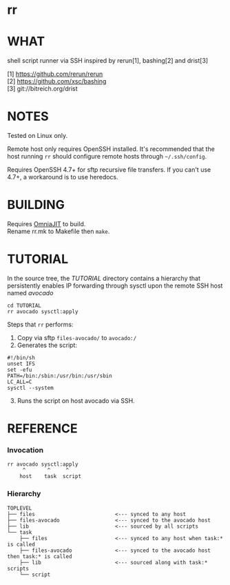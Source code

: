 # rr

# WHAT

shell script runner via SSH inspired by rerun[1], bashing[2] and drist[3]

[1] https://github.com/rerun/rerun  
[2] https://github.com/xsc/bashing  
[3] git://bitreich.org/drist  

# NOTES

Tested on Linux only.  

Remote host only requires OpenSSH installed. It's recommended that the host running `rr` should configure remote hosts through `~/.ssh/config`.  

Requires OpenSSH 4.7+ for sftp recursive file transfers. If you can't use 4.7+, a workaround is to use heredocs.  

# BUILDING

Requires [OmniaJIT](https://github.com/tongson/OmniaJIT/) to build.  
Rename rr.mk to Makefile then `make`.


# TUTORIAL

In the source tree, the *TUTORIAL* directory contains a hierarchy that persistently enables IP forwarding through sysctl upon the remote SSH host named *avocado*

    cd TUTORIAL
    rr avocado sysctl:apply

Steps that `rr` performs:

1. Copy via sftp `files-avocado/` to `avocado:/`
2. Generates the script:

```
#!/bin/sh
unset IFS
set -efu
PATH=/bin:/sbin:/usr/bin:/usr/sbin
LC_ALL=C
sysctl --system
```

3. Runs the script on host avocado via SSH.

# REFERENCE

### Invocation
    
    rr avocado sysctl:apply
         ^       ^     ^
        host    task  script

### Hierarchy

    TOPLEVEL
    ├── files                          <--- synced to any host
    ├── files-avocado                  <--- synced to the avocado host
    ├── lib                            <--- sourced by all scripts
    └── task
        ├── files                      <--- synced to any host when task:* is called
        ├── files-avocado              <--- synced to the avocado host then task:* is called
        ├── lib                        <--- sourced along with task:* scripts
        └── script

